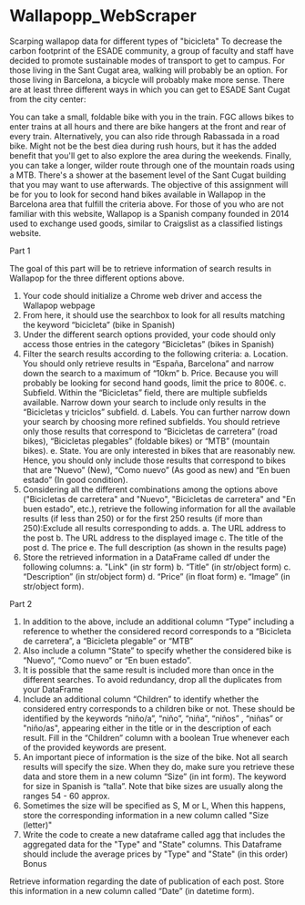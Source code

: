 # Wallapopp_WebScraper
Scarping wallapop data for different types of "bicicleta"
To decrease the carbon footprint of the ESADE community, a group of faculty and staff have decided to promote sustainable modes of transport to get to campus. 
For those living in the Sant Cugat area, walking will probably be an option. For those living in Barcelona, a bicycle will probably make more sense. There are at least three different ways in which you can get to ESADE Sant Cugat from the city center: 

You can take a small, foldable bike with you in the train. FGC allows bikes to enter trains at all hours and there are bike hangers at the front and rear of every train.
Alternatively, you can also ride through Rabassada in a road bike. Might not be the best diea during rush hours, but it has the added benefit that you'll get to also explore the area during the weekends.
Finally, you can take a longer, wilder route through one of the mountain roads using a MTB. There's a shower at the basement level of the Sant Cugat building that you may want to use afterwards.
The objective of this assignment will be for you to look for second hand bikes available in Wallapop in the Barcelona area that fulfill the criteria above. 
For those of you who are not familiar with this website, Wallapop is a Spanish company founded in 2014 used to exchange used goods, similar to Craigslist as a classified listings website.





Part  1

The goal of this part will be to retrieve information of search results in Wallapop for the three different options above.

1. Your code should initialize a Chrome web driver and access the Wallapop webpage
2. From here, it should use the searchbox to look for all results matching the keyword “bicicleta” (bike in Spanish)
3. Under the different search options provided, your code should only access those entries in the category “Bicicletas” (bikes in Spanish)
4. Filter the search results according to the following criteria:
      a. Location. You should only retrieve results in “España, Barcelona” and narrow down the search to a maximum of “10km”
      b. Price. Because you will probably be looking for second hand goods, limit the price to 800€.
      c. Subfield. Within the “Bicicletas” field, there are multiple subfields available. Narrow down your search to include only results in the        “Bicicletas y triciclos” subfield. 
      d. Labels. You can further narrow down your search by choosing more refined subfields. You should retrieve only those results that correspond to “Bicicletas de carretera” (road bikes), “Bicicletas plegables” (foldable bikes) or “MTB” (mountain bikes).
      e. State. You are only interested in bikes that are reasonably new. Hence, you should only include those results that correspond to bikes that are “Nuevo” (New), “Como nuevo” (As good as new) and “En buen estado” (In good condition).
5. Considering all the different combinations among the options above ("Bicicletas de carretera" and "Nuevo", "Bicicletas de carretera" and "En buen estado", etc.), retrieve the following information for all the available results (if less than 250) or for the first 250 results (if more than 250):Exclude all results corresponding to adds.
      a. The URL address to the post
      b. The URL address to the displayed image
      c. The title of the post
      d. The price
      e. The full description (as shown in the results page)
6. Store the retrieved information in a DataFrame called df under the following columns:
      a. "Link" (in str form)
      b. “Title” (in str/object form)
      c. “Description” (in str/object form)
      d. “Price” (in float form)
      e. “Image” (in str/object form).
      
     
Part 2


1. In addition to the above, include an additional column “Type” including a reference to whether the considered record corresponds to a “Bicicleta de carretera”, a “Bicicleta plegable” or “MTB”
2. Also include a column “State” to specify whether the considered bike is “Nuevo”, “Como nuevo” or “En buen estado”.
3. It is possible that the same result is included more than once in the different searches. To avoid redundancy, drop all the duplicates from your DataFrame
4. Include an additional column “Children” to identify whether the considered entry corresponds to a children bike or not. These should be identified by the keywords “niño/a”, “niño”, “niña”, “niños” , “niñas” or "niño/as", appearing either in the title or in the description of each result. Fill in the “Children” column with a boolean True whenever each of the provided keywords are present.
5. An important piece of information is the size of the bike. Not all search results will specify the size. When they do, make sure you retrieve these data and store them in a new column “Size” (in int form). The keyword for size in Spanish is “talla”. Note that bike sizes are usually along the ranges 54 - 60 approx.
6. Sometimes the size will be specified as S, M or L, When this happens, store the corresponding information in a new column called "Size (letter)"
7. Write the code to create a new dataframe called agg that includes the aggregated data for the "Type" and "State" columns. This Dataframe should include the average prices by "Type" and "State" (in this order)
Bonus

Retrieve information regarding the date of publication of each post. Store this information in a new column called “Date” (in datetime form).

